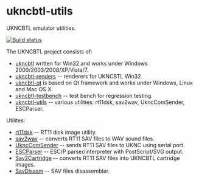 # ukncbtl-utils
UKNCBTL emulator utilities.

[![Build status](https://ci.appveyor.com/api/projects/status/y2mk1kliaxb8n71c?svg=true)](https://ci.appveyor.com/project/nzeemin/ukncbtl-utils)

The UKNCBTL project consists of:
* [ukncbtl](https://github.com/nzeemin/ukncbtl/) written for Win32 and works under Windows 2000/2003/2008/XP/Vista/7.
* [ukncbtl-renders](https://github.com/nzeemin/ukncbtl-renders/) -- renderers for UKNCBTL Win32.
* [ukncbtl-qt](https://github.com/nzeemin/ukncbtl-qt/) is based on Qt framework and works under Windows, Linux and Mac OS X.
* [ukncbtl-testbench](https://github.com/nzeemin/ukncbtl-testbench/) -- test bench for regression testing.
* [ukncbtl-utils](https://github.com/nzeemin/ukncbtl-utils/) -- various utilities: rt11dsk, sav2wav, UkncComSender, ESCParser.

Utilites:
* [rt11dsk](https://github.com/nzeemin/ukncbtl-utils/wiki/rt11dsk) -- RT11 disk image utility.
* [sav2wav](https://github.com/nzeemin/ukncbtl-utils/wiki/sav2wav) -- converts RT11 SAV files to WAV sound files.
* [UkncComSender](https://github.com/nzeemin/ukncbtl-utils/wiki/UkncComSender) -- sends RT11 SAV files to UKNC using serial port.
* [ESCParser](https://github.com/nzeemin/ukncbtl-utils/wiki/ESCParser) -- ESC/P parser/interpreter with PostScript/SVG output.
* [Sav2Cartridge](https://github.com/nzeemin/ukncbtl-utils/wiki/Sav2Cartridge) -- converts RT11 SAV files into UKNCBTL cartridge images.
* [SavDisasm](https://github.com/nzeemin/ukncbtl-utils/wiki/SavDisasm) -- SAV files disassembler.
